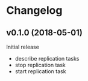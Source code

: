 # Changelog

## v0.1.0 (2018-05-01)

Initial release

- describe replication tasks
- stop replication task
- start replication task
